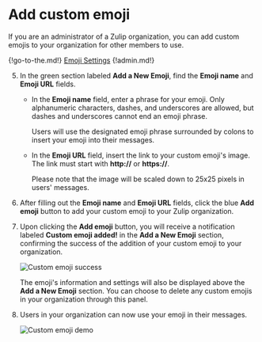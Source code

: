 # Add custom emoji

If you are an administrator of a Zulip organization, you can add custom emojis
to your organization for other members to use.

{!go-to-the.md!} [Emoji Settings](/#administration/emoji-settings)
{!admin.md!}

5. In the green section labeled **Add a New Emoji**, find the **Emoji name** and
**Emoji URL** fields.

    * In the **Emoji name** field, enter a phrase for your emoji. Only alphanumeric characters, dashes, and underscores are allowed, but dashes and underscores cannot end an emoji phrase.

        Users will use the designated emoji phrase surrounded by colons to
        insert your emoji into their messages.

    * In the **Emoji URL** field, insert the link to your custom emoji's image. The
    link must start with **http://** or **https://**.

        Please note that the image will be scaled down to 25x25 pixels in users' messages.

6. After filling out the **Emoji name** and **Emoji URL** fields, click the blue
**Add emoji** button to add your custom emoji to your Zulip organization.

7. Upon clicking the **Add emoji** button, you will receive a notification
labeled **Custom emoji added!** in the **Add a New Emoji** section, confirming
the success of the addition of your custom emoji to your organization.

    ![Custom emoji success](/static/images/help/custom-emoji-success.png)

    The emoji's information and settings will also be displayed above the
    **Add a New Emoji** section. You can choose to delete any custom emojis in
    your organization through this panel.

8. Users in your organization can now use your emoji in their messages.

    ![Custom emoji demo](/static/images/help/custom-emoji-demo.png)
